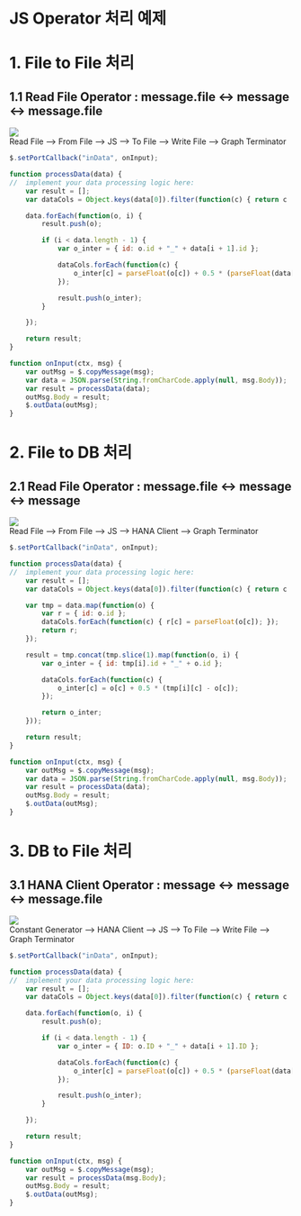 JS Operator 처리 예제
===

# 1. File to File 처리
## 1.1 Read File Operator : message.file <-> message <-> message.file
![](images/1.FilePython.png)<br>
Read File --> From File --> JS --> To File --> Write File --> Graph Terminator

```javascript
$.setPortCallback("inData", onInput);

function processData(data) {
//  implement your data processing logic here:
    var result = [];
    var dataCols = Object.keys(data[0]).filter(function(c) { return c !== "id"; });

    data.forEach(function(o, i) {
        result.push(o);

        if (i < data.length - 1) {
            var o_inter = { id: o.id + "_" + data[i + 1].id };

            dataCols.forEach(function(c) {
                o_inter[c] = parseFloat(o[c]) + 0.5 * (parseFloat(data[i + 1][c]) - parseFloat(o[c]));
            });

            result.push(o_inter);
        }

    });

    return result;
}

function onInput(ctx, msg) {
    var outMsg = $.copyMessage(msg);
    var data = JSON.parse(String.fromCharCode.apply(null, msg.Body));
    var result = processData(data);
    outMsg.Body = result;
    $.outData(outMsg);
}
```
# 2. File to DB 처리
## 2.1 Read File Operator : message.file <-> message <-> message
![](images/1.FilePython.png)<br>
Read File --> From File --> JS --> HANA Client --> Graph Terminator

```javascript
$.setPortCallback("inData", onInput);

function processData(data) {
//  implement your data processing logic here:
    var result = [];
    var dataCols = Object.keys(data[0]).filter(function(c) { return c !== "id"; });

    var tmp = data.map(function(o) {
        var r = { id: o.id };
        dataCols.forEach(function(c) { r[c] = parseFloat(o[c]); });
        return r;
    });

    result = tmp.concat(tmp.slice(1).map(function(o, i) {
        var o_inter = { id: tmp[i].id + "_" + o.id };

        dataCols.forEach(function(c) {
            o_inter[c] = o[c] + 0.5 * (tmp[i][c] - o[c]);
        });

        return o_inter;
    }));

    return result;
}

function onInput(ctx, msg) {
    var outMsg = $.copyMessage(msg);
    var data = JSON.parse(String.fromCharCode.apply(null, msg.Body));
    var result = processData(data);
    outMsg.Body = result;
    $.outData(outMsg);
}
```

# 3. DB to File 처리
## 3.1 HANA Client Operator : message <-> message <-> message.file
![](images/1.FilePython.png)<br>
Constant Generator --> HANA Client --> JS --> To File --> Write File --> Graph Terminator

```javascript
$.setPortCallback("inData", onInput);

function processData(data) {
//  implement your data processing logic here:
    var result = [];
    var dataCols = Object.keys(data[0]).filter(function(c) { return c !== "ID"; });

    data.forEach(function(o, i) {
        result.push(o);

        if (i < data.length - 1) {
            var o_inter = { ID: o.ID + "_" + data[i + 1].ID };

            dataCols.forEach(function(c) {
                o_inter[c] = parseFloat(o[c]) + 0.5 * (parseFloat(data[i + 1][c]) - parseFloat(o[c]));
            });

            result.push(o_inter);
        }

    });

    return result;
}

function onInput(ctx, msg) {
    var outMsg = $.copyMessage(msg);
    var result = processData(msg.Body);
    outMsg.Body = result;
    $.outData(outMsg);
}
```
